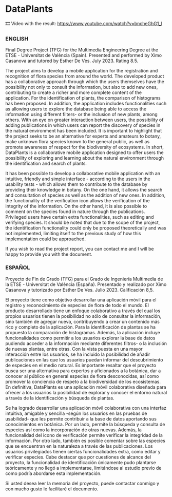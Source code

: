 # DataPlants
🎞️ Vídeo with the result: https://www.youtube.com/watch?v=bncheGhG1_I

### ENGLISH
Final Degree Project (TFG) for the Multimedia Engineering Degree at the ETSE - Universitat de València (Spain). Presented and performed by Ximo Casanova and tutored by Esther De Ves. July 2023. Rating 8.5.

The project aims to develop a mobile application for the registration and recognition of flora species from around the world. The developed product has a collaborative approach through which the users themselves have the possibility not only to consult the information, but also to add new ones, contributing to create a richer and more complete content of the application. For the identification of plants, the comparison of histograms has been proposed. In addition, the application includes functionalities such as allowing users to explore the database being able to access the information using different filters- or the inclusion of new plants, among others. With an eye on greater interaction between users, the possibility of adding publications in which users can report the discovery of species in the natural environment has been included. It is important to highlight that the project seeks to be an alternative for experts and amateurs to botany, make unknown flora species known to the general public, as well as promote awareness of respect for the biodiversity of ecosystems. In short, DataPlants is a collaborative mobile application designed to offer users the possibility of exploring and learning about the natural environment through the identification and search of plants.

It has been possible to develop a collaborative mobile application with an intuitive, friendly and simple interface - according to the users in the usability tests - which allows them to contribute to the database by providing their knowledge in botany. On the one hand, it allows the search and consultation of species as well as the addition of new ones. In addition, the functionality of the verification icon allows the verification of the integrity of the information. On the other hand, it is also possible to comment on the species found in nature through the publications. Privileged users have certain extra functionalities, such as editing and verifying species. It should be noted that due to the scope of the project, the identification functionality could only be proposed theoretically and was not implemented, limiting itself to the previous study of how this implementation could be approached.

If you wish to read the project report, you can contact me and I will be happy to provide you with the document.

### ESPAÑOL
Proyecto de Fin de Grado (TFG) para el Grado de Ingeniería Multimedia de la ETSE - Universitat de València (España). Presentado y realizado por Ximo Casanova y tutorizado por Esther De Ves. Julio 2023. Calificación 8,5.

El proyecto tiene como objetivo desarrollar una aplicación móvil para el registro y reconocimiento de especies de flora de todo el mundo. El producto desarrollado tiene un enfoque colaborativo a través del cual los propios usuarios tienen la posibilidad no sólo de consultar la información, sino también de agregar nueva, contribuyendo a crear un contenido más rico y completo de la aplicación. Para la identificación de plantas se ha propuesto la comparación de histogramas. Además, la aplicación incluye funcionalidades como permitir a los usuarios explorar la base de datos pudiendo acceder a la información mediante diferentes filtros- o la inclusión de nuevas plantas, entre otras. Con la vista puesta en una mayor interacción entre los usuarios, se ha incluido la posibilidad de añadir publicaciones en las que los usuarios puedan informar del descubrimiento de especies en el medio natural. Es importante resaltar que el proyecto busca ser una alternativa para expertos y aficionados a la botánica, dar a conocer al público en general especies de flora desconocidas, así como promover la conciencia de respeto a la biodiversidad de los ecosistemas. En definitiva, DataPlants es una aplicación móvil colaborativa diseñada para ofrecer a los usuarios la posibilidad de explorar y conocer el entorno natural a través de la identificación y búsqueda de plantas.

Se ha logrado desarrollar una aplicación móvil colaborativa con una interfaz intuitiva, amigable y sencilla -según los usuarios en las pruebas de usabilidad- que les permite contribuir a la base de datos aportando sus conocimientos en botánica. Por un lado, permite la búsqueda y consulta de especies así como la incorporación de otras nuevas. Además, la funcionalidad del icono de verificación permite verificar la integridad de la información. Por otro lado, también es posible comentar sobre las especies que se encuentran en la naturaleza a través de las publicaciones. Los usuarios privilegiados tienen ciertas funcionalidades extra, como editar y verificar especies. Cabe destacar que por cuestiones de alcance del proyecto, la funcionalidad de identificación únicamente pudo plantarse teóricamente y no llegó a implementarse, limitándose al estudio previo de como podría abordarse esta implementación.

Si usted desea leer la memoria del proyecto, puede contactar conmigo y con mucho gusto le facilitaré el documento.
